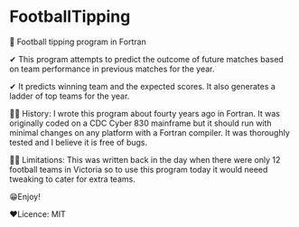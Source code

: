 # FootballTipping
👀 Football tipping program in Fortran

✔ This program attempts to predict the outcome of future matches based on team performance in previous matches for the year.

✔ It predicts winning team and the expected scores. It also generates a ladder of top teams for the year.

🤷‍♀️ History: I wrote this program about fourty years ago in Fortran. It was originally coded on a CDC Cyber 830 mainframe but it should run with minimal changes on any platform with a Fortran compiler. It was thoroughly tested and I believe it is free of bugs.

🐱‍👤 Limitations: This was written back in the day when there were only 12 football teams in Victoria so to use this program today it would neeed tweaking to cater for extra teams.

😁Enjoy!

❤Licence:
MIT
